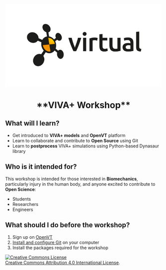 ![VIRTUAL Logo](img/VIRTUAL_logo_RGB.jpg)

<center><h1>**VIVA+ Workshop**</h1></center>

## **What will I learn?**

- Get introduced to **VIVA+ models** and **OpenVT** platform
- Learn to collaborate and contribute to **Open Source** using Git
- Learn to **postprocess** VIVA+ simulations using Python-based Dynasaur library

## **Who is it intended for?**

This workshop is intended for those interested in **Biomechanics**, particularly injury in the human body, and anyone excited to contribute to **Open Science**:

- Students 
- Researchers
- Engineers

## **What should I do before the workshop?**

1. Sign up on [OpenVT](https://virtual.openvt.eu/)
2. [Install and configure Git](0-setup) on your computer
3. Install the packages required for the workshop

<a rel="license" href="http://creativecommons.org/licenses/by/4.0/"><img alt="Creative Commons License" style="border-width:0" src="https://i.creativecommons.org/l/by/4.0/88x31.png" /></a><br /> <a rel="license" href="http://creativecommons.org/licenses/by/4.0/">Creative Commons Attribution 4.0 International License</a>.